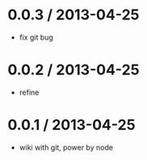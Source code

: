 
0.0.3 / 2013-04-25 
==================

  * fix git bug

0.0.2 / 2013-04-25 
==================

  * refine

0.0.1 / 2013-04-25 
==================

  * wiki with git, power by node  
